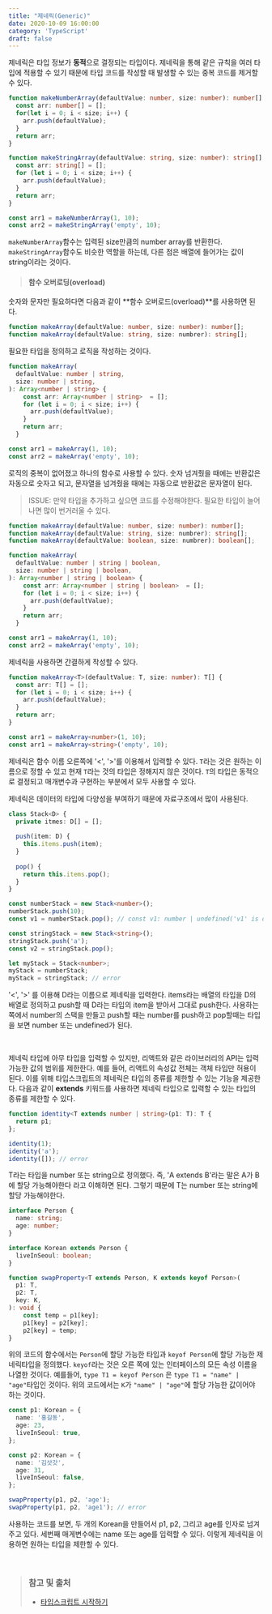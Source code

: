 ```yaml
---
title: "제네릭(Generic)"
date: 2020-10-09 16:00:00
category: 'TypeScript'
draft: false
---
```


제네릭은 타입 정보가 **동적**으로 결정되는 타입이다. 제네릭을 통해 같은 규칙을 여러 타입에 적용할 수 있기 때문에 타입 코드를 작성할 때 발생할 수 있는 중복 코드를 제거할 수 있다.

```ts
function makeNumberArray(defaultValue: number, size: number): number[] {
  const arr: number[] = [];
  for(let i = 0; i < size; i++) {
    arr.push(defaultValue);
  }
  return arr;
}

function makeStringArray(defaultValue: string, size: number): string[] {
  const arr: string[] = [];
  for (let i = 0; i < size; i++) {
    arr.push(defaultValue);
  }
  return arr;
}

const arr1 = makeNumberArray(1, 10);
const arr2 = makeStringArray('empty', 10);
```

`makeNumberArray`함수는 입력된 size만큼의 number array를 반환한다. `makeStringArray`함수도 비슷한 역할을 하는데, 다른 점은 배열에 들어가는 값이 string이라는 것이다. 

> #### 함수 오버로딩(overload)

숫자와 문자만 필요하다면 다음과 같이 **함수 오버로드(overload)**를 사용하면 된다.

```ts
function makeArray(defaultValue: number, size: number): number[];
function makeArray(defaultValue: string, size: numbrer): string[];
```

필요한 타입을 정의하고 로직을 작성하는 것이다.

```ts
function makeArray(
  defaultValue: number | string,
  size: number | string,
): Array<number | string> {
    const arr: Array<number | string>  = [];
    for (let i = 0; i < size; i++) {
      arr.push(defaultValue);
    }
    return arr;
  }

const arr1 = makeArray(1, 10);
const arr2 = makeArray('empty', 10);
```

로직의 중복이 없어졌고 하나의 함수로 사용할 수 있다. 숫자 넘겨줬을 때에는 반환값은 자동으로 숫자고 되고, 문자열을 넘겨줬을 때에는 자동으로 반환값은 문자열이 된다.

> ISSUE: 만약 타입을 추가하고 싶으면 코드를 수정해야한다. 필요한 타입이 늘어나면 많이 번거러울 수 있다.

```ts
function makeArray(defaultValue: number, size: number): number[];
function makeArray(defaultValue: string, size: numbrer): string[];
function makeArray(defaultValue: boolean, size: numbrer): boolean[];

function makeArray(
  defaultValue: number | string | boolean,
  size: number | string | boolean,
): Array<number | string | boolean> {
    const arr: Array<number | string | boolean>  = [];
    for (let i = 0; i < size; i++) {
      arr.push(defaultValue);
    }
    return arr;
  }

const arr1 = makeArray(1, 10);
const arr2 = makeArray('empty', 10);
```

제네릭을 사용하면 간결하게 작성할 수 있다.

```ts
function makeArray<T>(defaultValue: T, size: number): T[] {
  const arr: T[] = [];
  for (let i = 0; i < size; i++) {
    arr.push(defaultValue);
  }
  return arr;
}

const arr1 = makeArray<number>(1, 10);
const arr1 = makeArray<string>('empty', 10);
```

제네릭은 함수 이름 오른쪽에 '<', '>'를 이용해서 입력할 수 있다. `T`라는 것은 원하는 이름으로  정할 수 있고 현재 `T`라는 것의 타입은 정해지지 않은 것이다. `T`의 타입은 동적으로 결정되고 매개변수과 구현하는 부분에서 모두 사용할 수 있다. 

제네릭은 데이터의 타입에 다양성을 부여하기 때문에 자료구조에서 많이 사용된다. 

```ts
class Stack<D> {
  private itmes: D[] = [];
  
  push(item: D) {
    this.items.push(item);
  }
  
  pop() {
    return this.items.pop();
  }
}

const numberStack = new Stack<number>();
numberStack.push(10);
const v1 = numberStack.pop(); // const v1: number | undefined('v1' is declared but its value is never read.) 

const stringStack = new Stack<string>();
stringStack.push('a');
const v2 = stringStack.pop();

let myStack = Stack<number>;
myStack = numberStack;
myStack = stringStack; // error
```

'<', '>' 를 이용해 D라는 이름으로 제네릭을 입력한다. items라는 배열의 타입을 D의 배열로 정의하고 push할 때 D라는 타입의 item을 받아서 그대로 push한다. 사용하는 쪽에서 number의 스택을 만들고 push할 때는 number를 push하고 pop할때는 타입을 보면 number 또는 undefined가 된다.

<br>

제네릭 타입에 아무 타입을 입력할 수 있지만, 리액트와 같은 라이브러리의 API는 입력 가능한 값의 범위를 제한한다. 예를 들어, 리액트의 속성값 전체는 객체 타입만 허용이 된다. 이를 위해 타입스크립트의 제네릭은 타입의 종류를 제한할 수 있는 기능을 제공한다. 다음과 같이 **extends** 키워드를 사용하면 제네릭 타입으로 입력할 수 있는 타입의 종류를 제한할 수 있다.

```ts
function identity<T extends number | string>(p1: T): T {
  return p1;
};

identity(1);
identity('a');
identity([]); // error
```

T라는 타입을 number 또는 string으로 정의했다. 즉,  'A extends B'라는 말은 A가 B에 할당 가능해야한다 라고 이해하면 된다. 그렇기 때문에 T는 number 또는 string에 할당 가능해야한다.

```ts
interface Person {
  name: string;
  age: number;
}

interface Korean extends Person {
  liveInSeoul: boolean; 
}

function swapProperty<T extends Person, K extends keyof Person>(
  p1: T,
  p2: T,
  key: K,
): void {
    const temp = p1[key];
    p1[key] = p2[key];
    p2[key] = temp;
}
```

위의 코드의 함수에서는 `Person`에 할당 가능한 타입과 `keyof Person`에 할당 가능한 제네릭타입을 정의했다. `keyof`라는 것은 오른 쪽에 있는 인터페이스의 모든 속성 이름을 나열한 것이다. 예를들어, `type T1 = keyof Person` 은 `type T1 = "name" | "age"`타입인 것이다. 위의 코드에서는 `K`가 `"name" | "age"`에 할당 가능한 값이어야 하는 것이다. 

```ts
const p1: Korean = {
  name: '홍길동',
  age: 23,
  liveInSeoul: true,
};

const p2: Korean = {
  name: '김삿갓',
  age: 31,
  liveInSeoul: false,
};

swapProperty(p1, p2, 'age');
swapProperty(p1, p2, 'age1'); // error
```

사용하는 코드를 보면, 두 개의 Korean을 만들어서 p1, p2, 그리고 age를 인자로 넘겨주고 있다. 세번째 매게변수에는 name 또는 age를 입력할 수 있다. 이렇게 제네릭을 이용하면 원하는 타입을 제한할 수 있다. 

<br>

> ### 참고 및 출처
>
> - [타입스크립트 시작하기](https://www.inflearn.com/course/%ED%83%80%EC%9E%85%EC%8A%A4%ED%81%AC%EB%A6%BD%ED%8A%B8-%EC%8B%9C%EC%9E%91%ED%95%98%EA%B8%B0/dashboard)